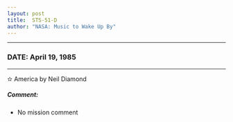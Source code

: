 ```yaml
---
layout: post
title:  STS-51-D
author: "NASA: Music to Wake Up By"
---
```


----
### DATE: April 19, 1985
----
✫ America by Neil Diamond

##### Comment:
* No mission comment
